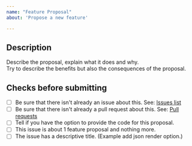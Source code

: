 ```yaml
---
name: "Feature Proposal"
about: 'Propose a new feature'

---
```


## Description
Describe the proposal, explain what it does and why.  
Try to describe the benefits but also the consequences of the proposal.

## Checks before submitting
* [ ] Be sure that there isn't already an issue about this. See: [Issues list](https://github.com/phpmd/phpmd/issues)
* [ ] Be sure that there isn't already a pull request about this. See: [Pull requests](https://github.com/phpmd/phpmd/pulls)
* [ ] Tell if you have the option to provide the code for this proposal.
* [ ] This issue is about 1 feature proposal and nothing more.
* [ ] The issue has a descriptive title. (Example add json render option.)

